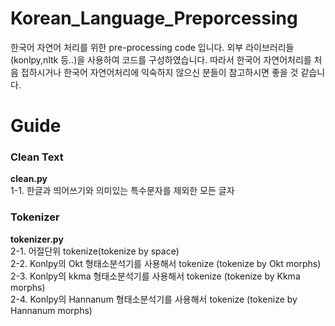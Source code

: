 # Korean_Language_Preporcessing

한국어 자연어 처리를 위한 pre-processing code 입니다. 외부 라이브러리들(konlpy,nltk 등..)을 사용하여 코드를 구성하였습니다. 따라서 한국어 자연어처리를 처음 접하시거나 한국어 자연어처리에 익숙하지 않으신 분들이 참고하시면 좋을 것 같습니다.

 
# Guide

### <b>**Clean Text**</b></br>
**clean.py**<br>
1-1. 한글과 띄어쓰기와 의미있는 특수문자를 제외한 모든 글자 

### <b>**Tokenizer**</b></br>
**tokenizer.py**<br>
2-1. 어절단위 tokenize(tokenize by space) </br>
2-2. Konlpy의 Okt 형태소분석기를 사용해서 tokenize (tokenize by Okt morphs)</br>
2-3. Konlpy의 kkma 형태소분석기를 사용해서 tokenize (tokenize by Kkma morphs)</br>
2-4. Konlpy의 Hannanum 형태소분석기를 사용해서 tokenize (tokenize by Hannanum morphs)</br>


